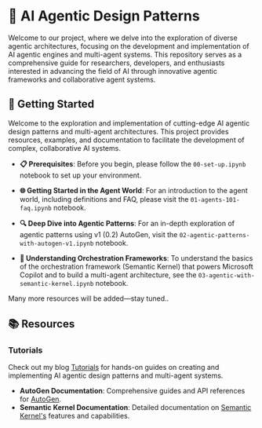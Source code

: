 # 🤖 AI Agentic Design Patterns

Welcome to our project, where we delve into the exploration of diverse agentic architectures, focusing on the development and implementation of AI agentic engines and multi-agent systems. This repository serves as a comprehensive guide for researchers, developers, and enthusiasts interested in advancing the field of AI through innovative agentic frameworks and collaborative agent systems.

## 🚀 Getting Started

Welcome to the exploration and implementation of cutting-edge AI agentic design patterns and multi-agent architectures. This project provides resources, examples, and documentation to facilitate the development of complex, collaborative AI systems.

+ **📋 Prerequisites**: Before you begin, please follow the `00-set-up.ipynb` notebook to set up your environment.
- **🌐 Getting Started in the Agent World**: For an introduction to the agent world, including definitions and FAQ, please visit the `01-agents-101-faq.ipynb` notebook.
+ **🔍 Deep Dive into Agentic Patterns**: For an in-depth exploration of agentic patterns using v1 (0.2) AutoGen, visit the `02-agentic-patterns-with-autogen-v1.ipynb` notebook.
- **🧩 Understanding Orchestration Frameworks**: To understand the basics of the orchestration framework (Semantic Kernel) that powers Microsoft Copilot and to build a multi-agent architecture, see the `03-agentic-with-semantic-kernel.ipynb` notebook.

Many more resources will be added—stay tuned..

## 📚 Resources

### Tutorials

Check out my blog [Tutorials](https://pabloaicorner.hashnode.dev/?source=top_nav_blog_home) for hands-on guides on creating and implementing AI agentic design patterns and multi-agent systems.

- **AutoGen Documentation**: Comprehensive guides and API references for [AutoGen](https://github.com/microsoft/autogen).
- **Semantic Kernel Documentation**: Detailed documentation on [Semantic Kernel's](https://learn.microsoft.com/en-us/semantic-kernel/overview/) features and capabilities.

